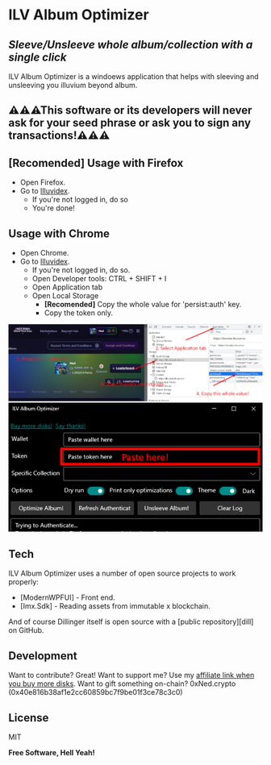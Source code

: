 ﻿# ILV Album Optimizer
## _Sleeve/Unsleeve whole album/collection with a single click_

ILV Album Optimizer is a windoews application that helps with sleeving and unsleeving you illuvium beyond album.

## ⚠⚠⚠This software or its developers will never ask for your seed phrase or ask you to sign any transactions!⚠⚠⚠

## **[Recomended]** Usage with Firefox

- Open Firefox.
- Go to [Illuvidex].
  - If you're not logged in, do so
  - You're done!

## Usage with Chrome

- Open Chrome.
- Go to [Illuvidex].
  - If you're not logged in, do so.
  - Open Developer tools: CTRL + SHIFT + I
  - Open Application tab
  - Open Local Storage
    - **[Recomended]** Copy the whole value for 'persist:auth' key.
    - Copy the token only.
	
![Alt text](Tutorial/GetTokenFromChromeTutorial1.png)
![Alt text](Tutorial/GetTokenFromChromeTutorial2.png)

## Tech

ILV Album Optimizer uses a number of open source projects to work properly:

- [ModernWPFUI] - Front end.
- [Imx.Sdk] - Reading assets from immutable x blockchain.

And of course Dillinger itself is open source with a [public repository][dill]
 on GitHub.

## Development

Want to contribute? Great!
Want to support me? Use my [affiliate link when you buy more disks](https://illuvidex.illuvium.io/).
Want to gift something on-chain? 0xNed.crypto (0x40e816b38af1e2cc60859bc7f9be01f3ce78c3c0)

## License

MIT

**Free Software, Hell Yeah!**

[//]: # (References)
   [Illuvidex]: <https://illuvidex.illuvium.io/>
   [Affiliate]: <https://illuvidex.illuvium.io/>
